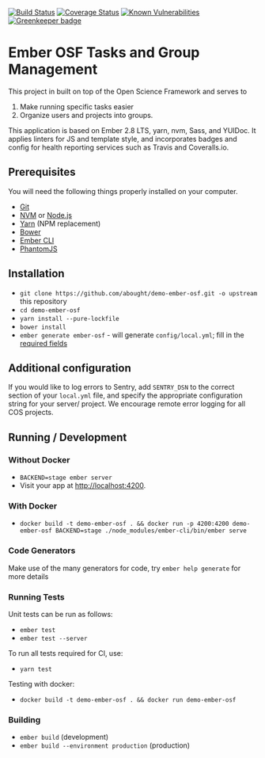 [![Build Status](https://travis-ci.org/atelic/demo-ember-osf.svg?branch=develop)](https://travis-ci.org/abought/demo-ember-osf)
[![Coverage Status](https://coveralls.io/repos/github/atelic/demo-ember-osf/badge.svg?branch=develop)](https://coveralls.io/github/abought/demo-ember-osf?branch=develop)
[![Known Vulnerabilities](https://snyk.io/test/github/abought/demo-ember-osf/badge.svg)](https://snyk.io/test/github/abought/demo-ember-osf)
[![Greenkeeper badge](https://badges.greenkeeper.io/abought/demo-ember-osf.svg)](https://greenkeeper.io/)

# Ember OSF Tasks and Group Management

This project in built on top of the Open Science Framework and serves to
1. Make running specific tasks easier
2. Organize users and projects into groups.


This application is based on Ember 2.8 LTS, yarn, nvm, Sass, and YUIDoc.  It applies linters for JS and template style, 
and incorporates badges and config for health reporting services such as Travis and Coveralls.io.


## Prerequisites

You will need the following things properly installed on your computer.

* [Git](http://git-scm.com/)
* [NVM](https://github.com/creationix/nvm) or [Node.js](http://nodejs.org/)
* [Yarn](https://yarnpkg.com/en/docs/install) (NPM replacement)
* [Bower](http://bower.io/)
* [Ember CLI](http://ember-cli.com/)
* [PhantomJS](http://phantomjs.org/)

## Installation

* `git clone https://github.com/abought/demo-ember-osf.git -o upstream` this repository
* `cd demo-ember-osf`
* `yarn install --pure-lockfile`
* `bower install`
* `ember generate ember-osf` - will generate `config/local.yml`; fill in the
 [required fields](https://github.com/CenterForOpenScience/ember-osf#configuration)

 
## Additional configuration
If you would like to log errors to Sentry, add `SENTRY_DSN` to the correct section of your `local.yml` file, and 
specify the appropriate configuration string for your server/ project. We encourage remote error logging for all COS 
projects.
 
## Running / Development

### Without Docker
* `BACKEND=stage ember server`
* Visit your app at [http://localhost:4200](http://localhost:4200).

### With Docker
* `docker build -t demo-ember-osf . && docker run -p 4200:4200 demo-ember-osf BACKEND=stage ./node_modules/ember-cli/bin/ember serve`

### Code Generators

Make use of the many generators for code, try `ember help generate` for more details

### Running Tests

Unit tests can be run as follows:
* `ember test`
* `ember test --server`

To run all tests required for CI, use:
* `yarn test`

Testing with docker:
* `docker build -t demo-ember-osf . && docker run demo-ember-osf`

### Building

* `ember build` (development)
* `ember build --environment production` (production)
